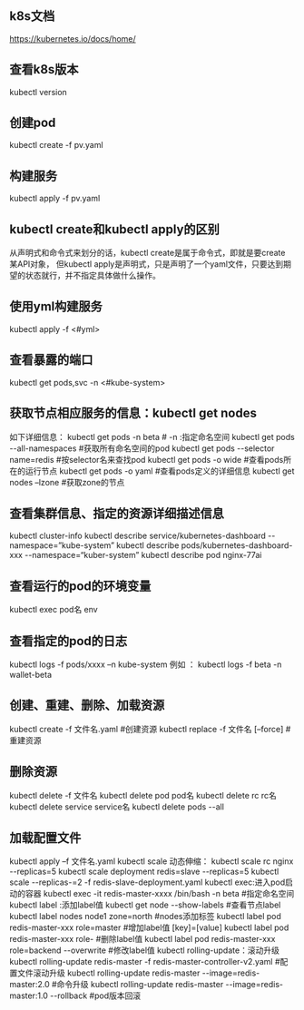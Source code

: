 ## k8s文档
https://kubernetes.io/docs/home/

## 查看k8s版本
kubectl version
## 创建pod
kubectl create -f pv.yaml
## 构建服务
kubectl apply -f pv.yaml

## kubectl create和kubectl apply的区别
从声明式和命令式来划分的话，kubectl create是属于命令式，即就是要create 某API对象，
但kubectl apply是声明式，只是声明了一个yaml文件，只要达到期望的状态就行，并不指定具体做什么操作。

## 使用yml构建服务
kubectl apply -f <#yml>

## 查看暴露的端口
kubectl get pods,svc -n <#kube-system>

## 获取节点相应服务的信息：kubectl get nodes
如下详细信息：
kubectl get pods -n beta # -n :指定命名空间
kubectl get pods --all-namespaces #获取所有命名空间的pod
kubectl get pods --selector name=redis #按selector名来查找pod
kubectl get pods -o wide #查看pods所在的运行节点
kubectl get pods -o yaml #查看pods定义的详细信息
kubectl get nodes –lzone #获取zone的节点

## 查看集群信息、指定的资源详细描述信息
kubectl cluster-info
kubectl describe service/kubernetes-dashboard --namespace=”kube-system”
kubectl describe pods/kubernetes-dashboard-xxx --namespace=“kuber-system”
kubectl describe pod nginx-77ai

## 查看运行的pod的环境变量
kubectl exec pod名 env

## 查看指定的pod的日志
kubectl logs -f pods/xxxx –n kube-system
例如 ：
kubectl logs -f beta -n wallet-beta

## 创建、重建、删除、加载资源
kubectl create -f 文件名.yaml #创建资源
kubectl replace -f 文件名 [–force] #重建资源

## 删除资源
kubectl delete -f 文件名
kubectl delete pod pod名
kubectl delete rc rc名
kubectl delete service service名
kubectl delete pods --all

## 加载配置文件
kubectl apply –f 文件名.yaml
kubectl scale 动态伸缩：
kubectl scale rc nginx --replicas=5
kubectl scale deployment redis=slave --replicas=5
kubectl scale --replicas-=2 -f redis-slave-deployment.yaml
kubectl exec:进入pod启动的容器
kubectl exec -it redis-master-xxxx /bin/bash -n beta #指定命名空间
kubectl label :添加label值
kubectl get node --show-labels #查看节点label
kubectl label nodes node1 zone=north #nodes添加标签
kubectl label pod redis-master-xxx role=master #增加label值 [key]=[value]
kubectl label pod redis-master-xxx role- #删除label值
kubectl label pod redis-master-xxx role=backend --overwrite #修改label值
kubectl rolling-update：滚动升级
kubectl rolling-update redis-master -f redis-master-controller-v2.yaml #配置文件滚动升级
kubectl rolling-update redis-master --image=redis-master:2.0 #命令升级
kubectl rolling-update redis-master --image=redis-master:1.0 --rollback #pod版本回滚
